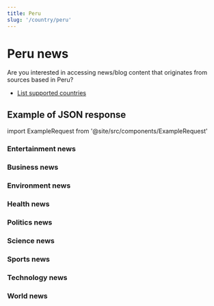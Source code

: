 ```yaml
---
title: Peru
slug: '/country/peru'
---
```


# Peru news

Are you interested in accessing news/blog content that originates from sources based in Peru?

- [List supported countries](/get-articles/countries)

## Example of JSON response

import ExampleRequest from '@site/src/components/ExampleRequest'

### Entertainment news
<ExampleRequest url="https://apitube.io/v1/news/articles?limit=2&category=news/Arts_and_Entertainment&language=pe"></ExampleRequest>

### Business news
<ExampleRequest url="https://apitube.io/v1/news/articles?limit=2&category=news/Business&language=pe"></ExampleRequest>

### Environment news
<ExampleRequest url="https://apitube.io/v1/news/articles?limit=2&category=news/Environment&language=pe"></ExampleRequest>

### Health news
<ExampleRequest url="https://apitube.io/v1/news/articles?limit=2&category=news/Health&language=pe"></ExampleRequest>

### Politics news
<ExampleRequest url="https://apitube.io/v1/news/articles?limit=2&category=news/Politics&language=pe"></ExampleRequest>

### Science news
<ExampleRequest url="https://apitube.io/v1/news/articles?limit=2&category=news/Science&language=pe"></ExampleRequest>

### Sports news
<ExampleRequest url="https://apitube.io/v1/news/articles?limit=2&category=news/Sports&language=pe"></ExampleRequest>

### Technology news
<ExampleRequest url="https://apitube.io/v1/news/articles?limit=2&category=news/Technology&language=pe"></ExampleRequest>

### World news
<ExampleRequest url="https://apitube.io/v1/news/articles?limit=2&category=news/World&language=pe"></ExampleRequest>
